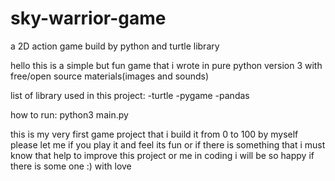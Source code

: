 # sky-warrior-game
a 2D action game build by python and turtle library

hello this is a simple but fun game that i wrote in pure python version 3 
with free/open source materials(images and sounds)

list of library used in this project:
-turtle
-pygame
-pandas

how to run:
python3 main.py

this is my very first game project that i build it from 0 to 100 by myself
please let me if you play it and feel its fun
or if there is something that i must know that help to improve this project or me in coding i will be so happy if there is some one :)
with love
